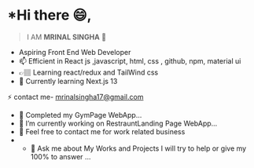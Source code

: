 # *Hi there 😄,

> I AM **MRINAL SINGHA** 👋

-  Aspiring Front End Web Developer 
-  📫 Efficient in React js ,javascript, html, css , github, npm, material ui
-  👉🏽 Learning react/redux and TailWind css
- 🌱 Currently learning Next.js 13


 ⚡ contact me- mrinalsingha17@gmail.com
- 🔭 Completed my GymPage WebApp...
- 🔭 I’m currently working on  RestrauntLanding Page WebApp...
-  📱 Feel free to contact me for work related business
-  - 💬 Ask me about My Works and Projects I will try to help or give my 100% to answer ...






<!--
**Mrinal-xx-Singha/Mrinal-xx-Singha** is a ✨ _special_ ✨ repository because its `README.md` (this file) appears on your GitHub profile.

Here are some ideas to get you started:

- 🔭 I’m currently working on  Mchat App...
- 🌱 I’m currently learning ...
- 👯 I’m looking to collaborate on ...
- 🤔 I’m looking for help with ...
- 💬 Ask me about ...
- 📫 How to reach me: ...
- 😄 Pronouns: ...
- ⚡ Fun fact: ...
-->

